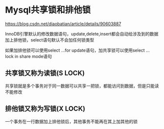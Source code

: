 # Mysql共享锁和排他锁
https://blog.csdn.net/diaobatian/article/details/90603887  

InnoDB引擎默认的修改数据语句，update,delete,insert都会自动给涉及到的数据加上排他锁，select语句默认不会加任何锁类型

如果加排他锁可以使用select ...for update语句，加共享锁可以使用select ... lock in share mode语句

## 共享锁又称为读锁(S LOCK)
共享锁就是多个事务对于同一数据可以共享一把锁，都能访问到数据，但是只能读不能修改

## 排他锁又称为写锁(X LOCK)
一个事务在一行数据加上排他锁后，其他事务不能再在其上加其他的锁
